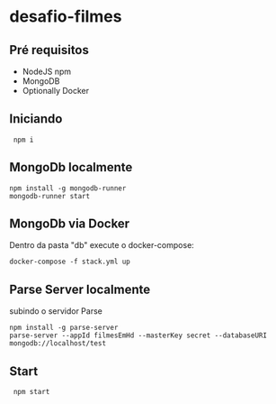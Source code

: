 # desafio-filmes

## Pré requisitos

* NodeJS npm
* MongoDB
* Optionally Docker

## Iniciando
```
 npm i
 ```

## MongoDb localmente
```
npm install -g mongodb-runner
mongodb-runner start
```

## MongoDb via Docker
 Dentro da pasta "db" execute o docker-compose:
 
 ``` docker-compose -f stack.yml up ```
 
## Parse Server localmente
subindo o servidor Parse
```
npm install -g parse-server
parse-server --appId filmesEmHd --masterKey secret --databaseURI mongodb://localhost/test

```

## Start 
```
 npm start
 ```

